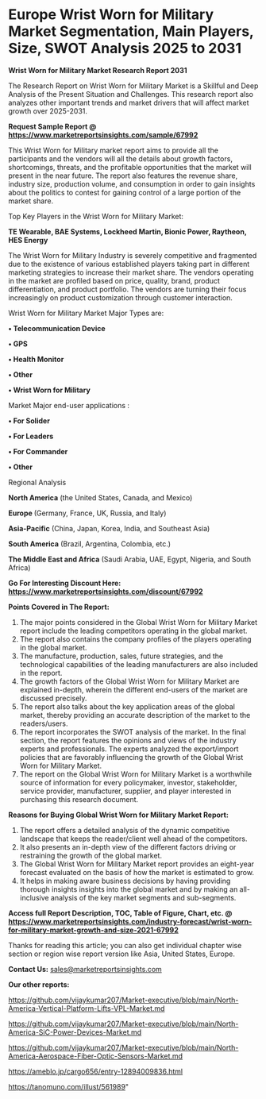 # Europe Wrist Worn for Military Market Segmentation, Main Players, Size, SWOT Analysis 2025 to 2031

<strong>Wrist Worn for Military Market Research Report 2031</strong>

The Research Report on Wrist Worn for Military Market is a Skillful and Deep Analysis of the Present Situation and Challenges. This research report also analyzes other important trends and market drivers that will affect market growth over 2025-2031.

<strong>Request Sample Report @ <a href=https://www.marketreportsinsights.com/sample/67992>https://www.marketreportsinsights.com/sample/67992</a></strong>

This Wrist Worn for Military market report aims to provide all the participants and the vendors will all the details about growth factors, shortcomings, threats, and the profitable opportunities that the market will present in the near future. The report also features the revenue share, industry size, production volume, and consumption in order to gain insights about the politics to contest for gaining control of a large portion of the market share.

Top Key Players in the Wrist Worn for Military Market:

<strong>TE Wearable, BAE Systems, Lockheed Martin, Bionic Power, Raytheon, HES Energy</strong>

The Wrist Worn for Military Industry is severely competitive and fragmented due to the existence of various established players taking part in different marketing strategies to increase their market share. The vendors operating in the market are profiled based on price, quality, brand, product differentiation, and product portfolio. The vendors are turning their focus increasingly on product customization through customer interaction.

Wrist Worn for Military Market Major Types are:

<strong>• Telecommunication Device

• GPS

• Health Monitor

• Other

• Wrist Worn for Military</strong>

Market Major end-user applications :

<strong>• For Solider

• For Leaders

• For Commander

• Other</strong>

Regional Analysis

</u><strong><b>North America</b></strong> (the United States, Canada, and Mexico)

<strong><b>Europe </b></strong>(Germany, France, UK, Russia, and Italy)

<strong><b>Asia-Pacific</b></strong> (China, Japan, Korea, India, and Southeast Asia)

<strong><b>South America</b></strong> (Brazil, Argentina, Colombia, etc.)

<strong><b>The Middle East and Africa</b></strong> (Saudi Arabia, UAE, Egypt, Nigeria, and South Africa)

<strong>Go For Interesting Discount Here: <a href=https://www.marketreportsinsights.com/discount/67992>https://www.marketreportsinsights.com/discount/67992</a></strong>

<strong>Points Covered in The Report:</strong>
<ol>
  <li>The major points considered in the Global Wrist Worn for Military Market report include the leading competitors operating in the global market.</li>
  <li>The report also contains the company profiles of the players operating in the global market.</li>
  <li>The manufacture, production, sales, future strategies, and the technological capabilities of the leading manufacturers are also included in the report.</li>
  <li>The growth factors of the Global Wrist Worn for Military Market are explained in-depth, wherein the different end-users of the market are discussed precisely.</li>
  <li>The report also talks about the key application areas of the global market, thereby providing an accurate description of the market to the readers/users.</li>
  <li>The report incorporates the SWOT analysis of the market. In the final section, the report features the opinions and views of the industry experts and professionals. The experts analyzed the export/import policies that are favorably influencing the growth of the Global Wrist Worn for Military Market.</li>
  <li>The report on the Global Wrist Worn for Military Market is a worthwhile source of information for every policymaker, investor, stakeholder, service provider, manufacturer, supplier, and player interested in purchasing this research document.</li>
</ol>
<strong>Reasons for Buying Global Wrist Worn for Military Market Report:</strong>

<ol>
  <li>The report offers a detailed analysis of the dynamic competitive landscape that keeps the reader/client well ahead of the competitors.</li>
  <li>It also presents an in-depth view of the different factors driving or restraining the growth of the global market.</li>
  <li>The Global Wrist Worn for Military Market report provides an eight-year forecast evaluated on the basis of how the market is estimated to grow.</li>
  <li>It helps in making aware business decisions by having providing thorough insights insights into the global market and by making an all-inclusive analysis of the key market segments and sub-segments.</li>
</ol>
<strong>Access full Report Description, TOC, Table of Figure, Chart, etc. @ <a href=https://www.marketreportsinsights.com/industry-forecast/wrist-worn-for-military-market-growth-and-size-2021-67992>https://www.marketreportsinsights.com/industry-forecast/wrist-worn-for-military-market-growth-and-size-2021-67992</a></strong>


Thanks for reading this article; you can also get individual chapter wise section or region wise report version like Asia, United States, Europe.

<strong>Contact Us:</strong>
sales@marketreportsinsights.com

<strong>Our other reports:</strong>

<a href=https://github.com/vijaykumar207/Market-executive/blob/main/North-America-Vertical-Platform-Lifts-VPL-Market.md>https://github.com/vijaykumar207/Market-executive/blob/main/North-America-Vertical-Platform-Lifts-VPL-Market.md</a>

<a href=https://github.com/vijaykumar207/Market-executive/blob/main/North-America-SiC-Power-Devices-Market.md>https://github.com/vijaykumar207/Market-executive/blob/main/North-America-SiC-Power-Devices-Market.md</a>

<a href=https://github.com/vijaykumar207/Market-executive/blob/main/North-America-Aerospace-Fiber-Optic-Sensors-Market.md>https://github.com/vijaykumar207/Market-executive/blob/main/North-America-Aerospace-Fiber-Optic-Sensors-Market.md</a>

<a href=https://ameblo.jp/cargo656/entry-12894009836.html>https://ameblo.jp/cargo656/entry-12894009836.html</a>

<a href=https://tanomuno.com/illust/561989>https://tanomuno.com/illust/561989</a>"
